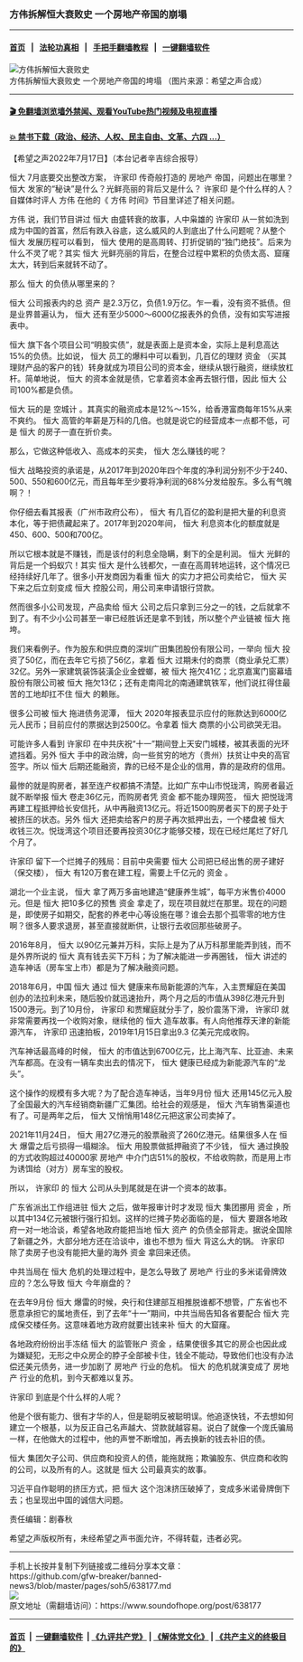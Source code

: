 ### 方伟拆解恒大衰败史 一个房地产帝国的崩塌
------------------------

#### [首页](https://github.com/gfw-breaker/banned-news3/blob/master/README.md) &nbsp;&nbsp;|&nbsp;&nbsp; [法轮功真相](https://github.com/begood0513/basic/blob/master/README.md)  &nbsp;&nbsp;|&nbsp;&nbsp; [手把手翻墙教程](https://github.com/gfw-breaker/guides/wiki)  &nbsp;&nbsp;|&nbsp;&nbsp; [一键翻墙软件](https://github.com/gfw-breaker/nogfw/blob/master/README.md)  



<div><img alt="方伟拆解恒大衰败史" src="https://img.soundofhope.org/2022-07/1658084894582.jpg"/>
<br/><figcaption class="caption">
 方伟拆解恒大衰败史 一个房地产帝国的垮塌 （图片来源：希望之声合成）
</figcaption></div><hr/>

#### [ 🎬  免翻墙浏览墙外禁闻、观看YouTube热门视频及电视直播](https://github.com/gfw-breaker/HelloWorld)

#### [ 💥  禁书下载（政治、经济、人权、民主自由、文革、六四 ...）](https://github.com/gfw-breaker/books/blob/master/README.md)

<div><div class="Content__Wrapper sc-1bvya0-0 grZQxZ">
 <p class="meta-top">
  <span class="meta">
   【希望之声2022年7月17日】（本台记者辛吉综合报导）
  </span>
 </p>
 <p style="text-align:justify">
  <ok href="/term/1723">
   恒大
  </ok>
  7月底要交出整改方案，
  <ok href="/term/31009">
   许家印
  </ok>
  传奇般打造的
  <ok href="/term/1644">
   房地产
  </ok>
  帝国，问题出在哪里？
  <ok href="/term/1723">
   恒大
  </ok>
  发家的“秘诀”是什么？光鲜亮丽的背后又是什么？
  <ok href="/term/31009">
   许家印
  </ok>
  是个什么样的人？自媒体时评人
  <ok href="/term/13885">
   方伟
  </ok>
  在他的《
  <ok href="/term/13885">
   方伟
  </ok>
  时间》节目里详述了相关问题。
 </p>
 <p>
  <ok href="/term/13885">
   方伟
  </ok>
  说，我们节目讲过
  <ok href="/term/1723">
   恒大
  </ok>
  由盛转衰的故事，人中枭雄的
  <ok href="/term/31009">
   许家印
  </ok>
  从一贫如洗到成为中国的首富，然后有跌入谷底，这么威风的人到底出了什么问题呢？从整个
  <ok href="/term/1723">
   恒大
  </ok>
  发展历程可以看到，
  <ok href="/term/1723">
   恒大
  </ok>
  使用的是高周转、打折促销的“独门绝技”。后来为什么不灵了呢？其实
  <ok href="/term/1723">
   恒大
  </ok>
  光鲜亮丽的背后，在整合过程中累积的负债太高、窟窿太大，转到后来就转不动了。
 </p>
 <p>
  那么
  <ok href="/term/1723">
   恒大
  </ok>
  的负债从哪里来的？
 </p>
 <p>
  <ok href="/term/1723">
   恒大
  </ok>
  公司报表内的总
  <ok href="/term/13687">
   资产
  </ok>
  是2.3万亿，负债1.9万亿。乍一看，没有资不抵债。但是业界普遍认为，
  <ok href="/term/1723">
   恒大
  </ok>
  还有至少5000～6000亿报表外的负债，没有如实写进报表中。
 </p>
 <p>
  <ok href="/term/1723">
   恒大
  </ok>
  旗下各个项目公司“明股实债”，就是表面上是资本金，实际上是利息高达15%的负债。比如说，
  <ok href="/term/1723">
   恒大
  </ok>
  员工的爆料中可以看到，几百亿的理财
  <ok href="/term/51537">
   资金
  </ok>
  （买其理财产品的客户的钱）转身就成为项目公司的资本金，继续从银行融资，继续放杠杆。简单地说，
  <ok href="/term/1723">
   恒大
  </ok>
  的资本金就是债，它拿着资本金再去银行借，因此
  <ok href="/term/1723">
   恒大
  </ok>
  公司100%都是负债。
 </p>
 <p>
  <ok href="/term/1723">
   恒大
  </ok>
  玩的是
  <ok href="/term/2325">
   空城计
  </ok>
  。其真实的融资成本是12%～15%，给香港富商每年15%从来不爽约。
  <ok href="/term/1723">
   恒大
  </ok>
  高管的年薪是万科的几倍。也就是说它的经营成本一点都不低，可是
  <ok href="/term/1723">
   恒大
  </ok>
  的房子一直在折价卖。
 </p>
 <p>
  那么，它做这种低收入、高成本的买卖，
  <ok href="/term/1723">
   恒大
  </ok>
  怎么赚钱的呢？
 </p>
 <p>
  <ok href="/term/1723">
   恒大
  </ok>
  战略投资的承诺是，从2017年到2020年四个年度的净利润分别不少于240、500、550和600亿元，而且每年至少要将净利润的68%分发给股东。多么有气魄啊？！
 </p>
 <p>
  你仔细去看其报表（广州市政府公布），
  <ok href="/term/1723">
   恒大
  </ok>
  有几百亿的盈利是把大量的利息资本化，等于把债藏起来了。2017年到2020年间，
  <ok href="/term/1723">
   恒大
  </ok>
  利息资本化的额度就是450、600、500和700亿。
 </p>
 <p>
  所以它根本就是不赚钱，而是该付的利息全隐瞒，剩下的全是利润。
  <ok href="/term/1723">
   恒大
  </ok>
  光鲜的背后是一个蚂蚁穴！其实
  <ok href="/term/1723">
   恒大
  </ok>
  是什么钱都欠，一直在高周转地运转，这个情况已经持续好几年了。很多小开发商因为看重
  <ok href="/term/1723">
   恒大
  </ok>
  的实力才把公司卖给它，
  <ok href="/term/1723">
   恒大
  </ok>
  买下来之后立刻变成
  <ok href="/term/1723">
   恒大
  </ok>
  控股公司，用公司来申请银行贷款。
 </p>
 <p>
  然而很多小公司发现，产品卖给
  <ok href="/term/1723">
   恒大
  </ok>
  公司之后只拿到三分之一的钱，之后就拿不到了。有不少小公司甚至一审已经胜诉还是拿不到钱，所以整个产业链被
  <ok href="/term/1723">
   恒大
  </ok>
  拖垮。
 </p>
 <p>
  我们来看例子。作为股东和供应商的深圳广田集团股份有限公司，一举向
  <ok href="/term/1723">
   恒大
  </ok>
  投资了50亿，而在去年它亏损了56亿，拿着
  <ok href="/term/1723">
   恒大
  </ok>
  过期未付的商票（商业承兑汇票）32亿。另外一家建筑装饰装潢企业金螳螂，被
  <ok href="/term/1723">
   恒大
  </ok>
  拖欠41亿；北京嘉寓门窗幕墙股份有限公司被
  <ok href="/term/1723">
   恒大
  </ok>
  拖欠13亿；还有走南闯北的南通建筑铁军，他们说扛得住最苦的工地却扛不住
  <ok href="/term/1723">
   恒大
  </ok>
  的赖账。
 </p>
 <p>
  很多公司被
  <ok href="/term/1723">
   恒大
  </ok>
  拖进债务泥潭，
  <ok href="/term/1723">
   恒大
  </ok>
  2020年报表显示应付的账款达到6000亿元人民币；目前应付的票据达到2500亿。令拿着
  <ok href="/term/1723">
   恒大
  </ok>
  商票的小公司欲哭无泪。
 </p>
 <p>
  可能许多人看到
  <ok href="/term/31009">
   许家印
  </ok>
  在中共庆祝“十一”期间登上天安门城楼，被其表面的光环遮挡着。另外
  <ok href="/term/1723">
   恒大
  </ok>
  手中的政治牌，向一些贫穷的地方（贵州）扶贫让中央的高官签字。所以
  <ok href="/term/1723">
   恒大
  </ok>
  后期还能融资，靠的已经不是企业的信用，靠的是政府的信用。
 </p>
 <p>
  最惨的就是购房者，甚至连产权都搞不清楚。比如广东中山市悦珑湾，购房者最近就不断举报
  <ok href="/term/1723">
   恒大
  </ok>
  卷走36亿元，而购房者凭
  <ok href="/term/51537">
   资金
  </ok>
  都不能办理网签，
  <ok href="/term/1723">
   恒大
  </ok>
  把悦珑湾再建工程抵押给长安信托，从中再融资13亿元。将近1500购房者买下的房子处于被挤压的状态。另外
  <ok href="/term/1723">
   恒大
  </ok>
  还把卖给客户的房子再次抵押出去，一个楼盘被
  <ok href="/term/1723">
   恒大
  </ok>
  收钱三次。悦珑湾这个项目还要再投资30亿才能够交楼，现在已经烂尾烂了好几个月了。
 </p>
 <p>
  <ok href="/term/31009">
   许家印
  </ok>
  留下一个烂摊子的残局：目前中央需要
  <ok href="/term/1723">
   恒大
  </ok>
  公司把已经出售的房子建好（保交楼），
  <ok href="/term/1723">
   恒大
  </ok>
  有120万套在建工程，需要上千亿元的
  <ok href="/term/51537">
   资金
  </ok>
  。
 </p>
 <p>
  湖北一个业主说，
  <ok href="/term/1723">
   恒大
  </ok>
  拿了两万多亩地建造“健康养生城”，每平方米售价4000元。但是
  <ok href="/term/1723">
   恒大
  </ok>
  把10多亿的预售
  <ok href="/term/51537">
   资金
  </ok>
  拿走了，现在项目就烂在那里。现在的问题是，即使房子如期交，配套的养老中心等设施在哪？谁会去那个孤零零的地方住啊？很多人要求退房，甚至直接就断供，让银行去收回那些破房子。
 </p>
 <p>
  2016年8月，
  <ok href="/term/1723">
   恒大
  </ok>
  以90亿元兼并万科，实际上是为了从万科那里能弄到钱，而不是外界所说的
  <ok href="/term/1723">
   恒大
  </ok>
  真有钱去买下万科；为了解决能进一步再圈钱，
  <ok href="/term/1723">
   恒大
  </ok>
  讲述的造车神话（房车宝上市）都是为了解决融资问题。
 </p>
 <p>
  2018年6月，中国
  <ok href="/term/1723">
   恒大
  </ok>
  通过
  <ok href="/term/1723">
   恒大
  </ok>
  健康来布局新能源的汽车，入主贾耀庭在美国创办的法拉利未来，随后股价就迅速抬升，两个月之后的市值从398亿港元升到1500港元。到了10月份，
  <ok href="/term/31009">
   许家印
  </ok>
  和贾耀庭就分手了，股价震荡下滑，
  <ok href="/term/31009">
   许家印
  </ok>
  就非常需要再找一个收购对象，继续他的
  <ok href="/term/1723">
   恒大
  </ok>
  造车故事。有人向他推荐天津的新能源汽车，
  <ok href="/term/31009">
   许家印
  </ok>
  迅速拍板，2019年1月15日拿出9.3 亿美元完成收购。
 </p>
 <p>
  汽车神话最高峰的时候，
  <ok href="/term/1723">
   恒大
  </ok>
  的市值达到6700亿元，比上海汽车、比亚迪、未来汽车都高。在没有一辆车卖出去的情况下，
  <ok href="/term/1723">
   恒大
  </ok>
  健康已经成为新能源汽车的“龙头”。
 </p>
 <p>
  这个操作的规模有多大呢？为了配合造车神话，当年9月份
  <ok href="/term/1723">
   恒大
  </ok>
  还用145亿元入股了全国最大的汽车经销商新疆广汇集团。给社会的观感是，
  <ok href="/term/1723">
   恒大
  </ok>
  汽车销售渠道也有了。可是两年之后，
  <ok href="/term/1723">
   恒大
  </ok>
  又悄悄用148亿元把这家公司卖掉了。
 </p>
 <p>
  2021年11月24日，
  <ok href="/term/1723">
   恒大
  </ok>
  用27亿港元的股票融资了260亿港元。结果很多人在
  <ok href="/term/1723">
   恒大
  </ok>
  爆雷之后亏损得一塌糊涂。
  <ok href="/term/1723">
   恒大
  </ok>
  用股票做抵押融资了不少钱，
  <ok href="/term/1723">
   恒大
  </ok>
  通过换股的方式收购超过40000家
  <ok href="/term/1644">
   房地产
  </ok>
  中介门店51%的股权，不给收购款，而是用上市为诱饵给（对方）房车宝的股权。
 </p>
 <p>
  所以，
  <ok href="/term/31009">
   许家印
  </ok>
  的
  <ok href="/term/1723">
   恒大
  </ok>
  公司从头到尾就是在讲一个资本的故事。
 </p>
 <p>
  广东省派出工作组进驻
  <ok href="/term/1723">
   恒大
  </ok>
  之后，做年报审计时才发现
  <ok href="/term/1723">
   恒大
  </ok>
  集团挪用
  <ok href="/term/51537">
   资金
  </ok>
  ，所以其中134亿元被银行强行扣划。这样的烂摊子势必面临的是，
  <ok href="/term/1723">
   恒大
  </ok>
  要跟各地政府一对一地洽谈，希望各地政府能把当地
  <ok href="/term/1723">
   恒大
  </ok>
  <ok href="/term/13687">
   资产
  </ok>
  的负债全部背走。据说全国除了新疆之外，大部分地方还在洽谈中，谁也不想为
  <ok href="/term/1723">
   恒大
  </ok>
  背这么大的锅。
  <ok href="/term/31009">
   许家印
  </ok>
  除了卖房子也没有能把大量的海外
  <ok href="/term/51537">
   资金
  </ok>
  拿回来还债。
 </p>
 <p>
  中共当局在
  <ok href="/term/1723">
   恒大
  </ok>
  危机的处理过程中，是怎么导致了
  <ok href="/term/1644">
   房地产
  </ok>
  行业的多米诺骨牌效应的？怎么导致
  <ok href="/term/1723">
   恒大
  </ok>
  今年崩盘的？
 </p>
 <p>
  在去年9月份
  <ok href="/term/1723">
   恒大
  </ok>
  爆雷的时候，央行和住建部互相推脱谁都不想管，广东省也不愿意承担它的属地责任，到了去年“十一”期间，中共当局告知各省要配合
  <ok href="/term/1723">
   恒大
  </ok>
  完成保交楼任务。这意味着地方政府就要出钱来补
  <ok href="/term/1723">
   恒大
  </ok>
  的大窟窿。
 </p>
 <p>
  各地政府纷纷出手冻结
  <ok href="/term/1723">
   恒大
  </ok>
  的监管账户
  <ok href="/term/51537">
   资金
  </ok>
  ，结果使很多其它的房企也因此成为嫌疑犯，无形之中众房企的脖子全部被卡住，钱全不能动，导致他们也没有办法偿还美元债务，进一步加剧了
  <ok href="/term/1644">
   房地产
  </ok>
  行业的危机。
  <ok href="/term/1723">
   恒大
  </ok>
  的危机就演变成了
  <ok href="/term/1644">
   房地产
  </ok>
  行业的危机，到今天都难以复苏。
 </p>
 <p>
  <ok href="/term/31009">
   许家印
  </ok>
  到底是个什么样的人呢？
 </p>
 <p>
  他是个很有能力、很有才华的人，但是聪明反被聪明误。他追逐快钱，不去想如何建立一个根基，以为反正自己名声越大、贷款就越容易。说白了就像一个庞氏骗局一样，在他做大的过程中，他的声誉不断增加，再去换新的钱去补旧的债。
 </p>
 <p>
  <ok href="/term/1723">
   恒大
  </ok>
  集团欠子公司、供应商和投资人的债，能拖就拖；欺骗股东、供应商和收购的公司，以及所有的人。这就是
  <ok href="/term/1723">
   恒大
  </ok>
  公司最真实的故事。
 </p>
 <p>
  习近平自作聪明的挤压方式，把
  <ok href="/term/1723">
   恒大
  </ok>
  这个泡沫挤压破掉了，变成多米诺骨牌倒下去；也呈现出中国的诚信大问题。
 </p>
 <p class="meta-btm">
  责任编辑：剧春秋
 </p>
 <p class="meta-btm">
  希望之声版权所有，未经希望之声书面允许，不得转载，违者必究。
 </p>
</div>
</div>
<hr/>
手机上长按并复制下列链接或二维码分享本文章：<br/>
https://github.com/gfw-breaker/banned-news3/blob/master/pages/soh5/638177.md <br/>
<a href='https://github.com/gfw-breaker/banned-news3/blob/master/pages/soh5/638177.md'><img src='https://github.com/gfw-breaker/banned-news3/blob/master/pages/soh5/638177.md.png'/></a> <br/>
原文地址（需翻墙访问）：https://www.soundofhope.org/post/638177


------------------------
#### [首页](https://github.com/gfw-breaker/banned-news3/blob/master/README.md) &nbsp;|&nbsp; [一键翻墙软件](https://github.com/gfw-breaker/nogfw/blob/master/README.md) &nbsp;| [《九评共产党》](https://github.com/gfw-breaker/9ping.md/blob/master/README.md#九评之一评共产党是什么) | [《解体党文化》](https://github.com/gfw-breaker/jtdwh.md/blob/master/README.md) | [《共产主义的终极目的》](https://github.com/gfw-breaker/gczydzjmd.md/blob/master/README.md)


<img src='http://gfw-breaker.win/banned-news3/pages/soh5/638177.md' width='0px' height='0px'/>